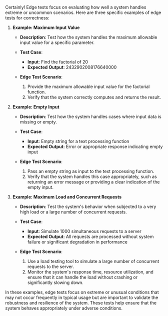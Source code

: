 Certainly! Edge tests focus on evaluating how well a system handles extreme or uncommon scenarios. Here are three specific examples of edge tests for correctness:

1. **Example: Maximum Input Value**
   - **Description**: Test how the system handles the maximum allowable input value for a specific parameter.
   - **Test Case**:
     - **Input**: Find the factorial of 20
     - **Expected Output**: 2432902008176640000

   - **Edge Test Scenario**:
     1. Provide the maximum allowable input value for the factorial function.
     2. Verify that the system correctly computes and returns the result.

2. **Example: Empty Input**
   - **Description**: Test how the system handles cases where input data is missing or empty.
   - **Test Case**:
     - **Input**: Empty string for a text processing function
     - **Expected Output**: Error or appropriate response indicating empty input

   - **Edge Test Scenario**:
     1. Pass an empty string as input to the text processing function.
     2. Verify that the system handles this case appropriately, such as returning an error message or providing a clear indication of the empty input.

3. **Example: Maximum Load and Concurrent Requests**
   - **Description**: Test the system's behavior when subjected to a very high load or a large number of concurrent requests.
   - **Test Case**:
     - **Input**: Simulate 1000 simultaneous requests to a server
     - **Expected Output**: All requests are processed without system failure or significant degradation in performance

   - **Edge Test Scenario**:
     1. Use a load testing tool to simulate a large number of concurrent requests to the server.
     2. Monitor the system's response time, resource utilization, and ensure that it can handle the load without crashing or significantly slowing down.

In these examples, edge tests focus on extreme or unusual conditions that may not occur frequently in typical usage but are important to validate the robustness and resilience of the system. These tests help ensure that the system behaves appropriately under adverse conditions.
